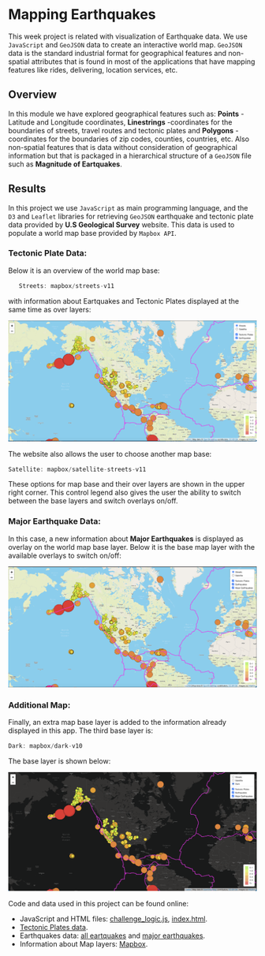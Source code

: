 # Mapping Earthquakes

This week project is related with visualization of Earthquake data. We use `JavaScript` and `GeoJSON` data to create an interactive world map. `GeoJSON` data is the standard industrial format for geographical features and non-spatial attributes that is found in most of the applications that have mapping features like rides, delivering, location services, etc.

## Overview

In this module we have explored geographical features such as: **Points** -Latitude and Longitude coordinates, **Linestrings** -coordinates for the boundaries of streets, travel routes and tectonic plates and **Polygons** -coordinates for the boundaries of zip codes, counties, countries, etc. Also non-spatial features that is data without consideration of geographical information but that is packaged in a hierarchical structure of a `GeoJSON` file such as **Magnitude of Eartquakes**.  

## Results

In this project we use `JavaScript` as main programming language, and the `D3` and `Leaflet` libraries for retrieving `GeoJSON` earthquake and tectonic plate data provided by **U.S Geological Survey** website. This data is used to populate a world map base provided by `Mapbox API`.

### Tectonic Plate Data:

Below it is an overview of the world map base:
```js 
   Streets: mapbox/streets-v11
```
 with information about Eartquakes and Tectonic Plates displayed at the same time as over layers:

![tectonic](https://github.com/LeidyDoradoM/Mapping_Earthquakes/blob/Earthquake_Challenge/Earthquake_Challenge/Deliverable1.png?raw=true)

The website also allows the user to choose another map base: 
```js 
Satellite: mapbox/satellite-streets-v11
```
These options for map base and their over layers are shown in the upper right corner. This control legend also gives the user the ability to switch between the base layers and switch overlays on/off.

### Major Earthquake Data:

In this case, a new information about **Major Earthquakes** is displayed as overlay on the world map base layer. Below it is the base map layer with the available overlays to switch on/off:
 
![mQuake](https://github.com/LeidyDoradoM/Mapping_Earthquakes/blob/Earthquake_Challenge/Earthquake_Challenge/Deliverable2.png?raw=true)

### Additional Map:

Finally, an extra map base layer is added to the information already displayed in this app. The third base layer is:
```js
Dark: mapbox/dark-v10
```
The base layer is shown below:

![dark](https://github.com/LeidyDoradoM/Mapping_Earthquakes/blob/Earthquake_Challenge/Earthquake_Challenge/Deliverable3.png?raw=true)

Code and data used in this project can be found online:

- JavaScript and HTML files:  [challenge_logic.js](https://github.com/LeidyDoradoM/Mapping_Earthquakes/blob/Earthquake_Challenge/Earthquake_Challenge/static/js/challenge_logic.js), [index.html](https://github.com/LeidyDoradoM/Mapping_Earthquakes/blob/Earthquake_Challenge/Earthquake_Challenge/index.html). 
- [Tectonic Plates data](https://github.com/fraxen/tectonicplates).
- Earthquakes data: [all eartquakes](https://earthquake.usgs.gov/earthquakes/feed/v1.0/summary/all_week.geojson) and [major earthquakes](https://earthquake.usgs.gov/earthquakes/feed/v1.0/summary/4.5_week.geojson).
- Information about Map layers: [Mapbox](https://docs.mapbox.com/api/maps/styles/).